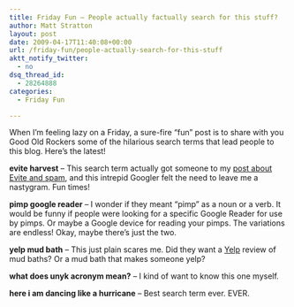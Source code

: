 ```yaml
---
title: Friday Fun – People actually factually search for this stuff?
author: Matt Stratton
layout: post
date: 2009-04-17T11:40:08+00:00
url: /friday-fun/people-actually-search-for-this-stuff
aktt_notify_twitter:
  - no
dsq_thread_id:
  - 28264888
categories:
  - Friday Fun

---
```

When I&#8217;m feeling lazy on a Friday, a sure-fire &#8220;fun&#8221; post is to share with you Good Old Rockers some of the hilarious search terms that lead people to this blog. Here&#8217;s the latest!

**evite harvest** &#8211; This search term actually got someone to my [post about Evite and spam][1], and this intrepid Googler felt the need to leave me a nastygram. Fun times!

**pimp google reader** &#8211; I wonder if they meant &#8220;pimp&#8221; as a noun or a verb. It would be funny if people were looking for a specific Google Reader for use by pimps. Or maybe a Google device for reading your pimps. The variations are endless! Okay, maybe there&#8217;s just the two.

**yelp mud bath** &#8211; This just plain scares me. Did they want a <a href="https://yelp.com" target="_blank">Yelp</a> review of mud baths? Or a mud bath that makes someone yelp?

**what does unyk acronym mean?** &#8211; I kind of want to know this one myself.

**here i am dancing like a hurricane** &#8211; Best search term ever. EVER.

 [1]: /2004/10/11/evite-and-spam/